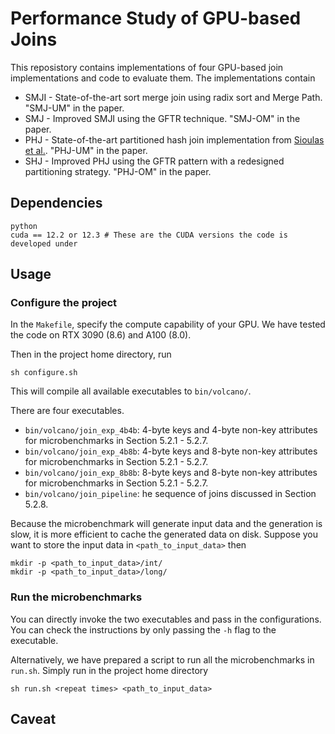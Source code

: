 # Performance Study of GPU-based Joins


This reposistory contains implementations of four GPU-based join implementations and code to evaluate them.
The implementations contain
* SMJI - State-of-the-art sort merge join using radix sort and Merge Path. "SMJ-UM" in the paper.
* SMJ - Improved SMJI using the GFTR technique. "SMJ-OM" in the paper.
* PHJ - State-of-the-art partitioned hash join implementation from [Sioulas et al.](https://ieeexplore.ieee.org/document/8731612). "PHJ-UM" in the paper.
* SHJ - Improved PHJ using the GFTR pattern with a redesigned partitioning strategy. "PHJ-OM" in the paper.

## Dependencies
```
python
cuda == 12.2 or 12.3 # These are the CUDA versions the code is developed under
```

## Usage

<!-- ### Install python packages
In the project home directory,
```
python -m pip install -r requirements.txt
``` -->

### Configure the project

In the `Makefile`, specify the compute capability of your GPU. We have tested the code on RTX 3090 (8.6) and A100 (8.0).

Then in the project home directory, run

```
sh configure.sh
```

This will compile all available executables to `bin/volcano/`.

There are four executables.

* `bin/volcano/join_exp_4b4b`: 4-byte keys and 4-byte non-key attributes for microbenchmarks in Section 5.2.1 - 5.2.7.
* `bin/volcano/join_exp_4b8b`: 4-byte keys and 8-byte non-key attributes for microbenchmarks in Section 5.2.1 - 5.2.7.
* `bin/volcano/join_exp_8b8b`: 8-byte keys and 8-byte non-key attributes for microbenchmarks in Section 5.2.1 - 5.2.7.
* `bin/volcano/join_pipeline`: he sequence of joins discussed in Section 5.2.8.

Because the microbenchmark will generate input data and the generation is slow, 
it is more efficient to cache the generated data on disk. 
Suppose you want to store the input data in `<path_to_input_data>` then

```
mkdir -p <path_to_input_data>/int/
mkdir -p <path_to_input_data>/long/
```

<!-- ### Compile the code

There are two executable whose source files are `src/volcano/join_exp.cu` and `src/volcano/join_pipeline.cu`. The former one is the microbenchmarks covering Section 5.2.1 - 5.2.7; the latter one covers the sequence of joins discussed in Section 5.2.8.

To compile, run in the project home directory

```
make bin/volcano/join_exp
make bin/volcano/join_pipeline
``` -->

### Run the microbenchmarks
You can directly invoke the two executables and pass in the configurations. You can check the instructions by only passing the `-h` flag to the executable.

Alternatively, we have prepared a script to run all the microbenchmarks in `run.sh`. Simply run in the project home directory
```
sh run.sh <repeat times> <path_to_input_data>
```

## Caveat
